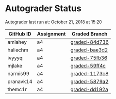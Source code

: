 # Autograder Status
Autograder last run at: October 21, 2018 at 15:20

| GitHub ID | Assignment | Graded Branch |
|-----------|------------|---------------|
| amlahey | a4 | [graded-84d736](https://github.com/Fall2018COMP401-001/a4-amlahey/tree/graded-84d736) | 
| haliechm | a4 | [graded-bae3d2](https://github.com/Fall2018COMP401-001/a4-haliechm/tree/graded-bae3d2) | 
| ivyyyq | a4 | [graded-75fb36](https://github.com/Fall2018COMP401-001/a4-ivyyyq/tree/graded-75fb36) | 
| mjlake | a4 | [graded-59ff4c](https://github.com/Fall2018COMP401-001/a4-mjlake/tree/graded-59ff4c) | 
| narmis99 | a4 | [graded-1173c8](https://github.com/Fall2018COMP401-001/a4-narmis99/tree/graded-1173c8) | 
| pranavk14 | a4 | [graded-5879a2](https://github.com/Fall2018COMP401-001/a4-pranavk14/tree/graded-5879a2) | 
| themc1r | a4 | [graded-dd192a](https://github.com/Fall2018COMP401-001/a4-themc1r/tree/graded-dd192a) | 
